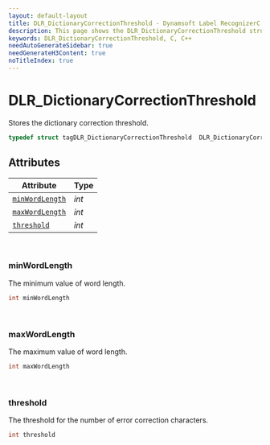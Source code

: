 ```yaml
---
layout: default-layout
title: DLR_DictionaryCorrectionThreshold - Dynamsoft Label RecognizerC & C++ Struct
description: This page shows the DLR_DictionaryCorrectionThreshold struct of Dynamsoft Label Recognizer for C & C++ Language.
keywords: DLR_DictionaryCorrectionThreshold, C, C++
needAutoGenerateSidebar: true
needGenerateH3Content: true
noTitleIndex: true
---
```



# DLR_DictionaryCorrectionThreshold
Stores the dictionary correction threshold.

```cpp
typedef struct tagDLR_DictionaryCorrectionThreshold  DLR_DictionaryCorrectionThreshold
```  

## Attributes
  
| Attribute | Type |
|---------- | ---- |
| [`minWordLength`](#minwordlength) | *int* |
| [`maxWordLength`](#maxwordlength) | *int* |
| [`threshold`](#threshold) | *int* |


&nbsp;

### minWordLength
The minimum value of word length.
```cpp
int minWordLength
```

&nbsp;

### maxWordLength
The maximum value of word length.
```cpp
int maxWordLength
```

&nbsp;

### threshold
The threshold for the number of error correction characters.
```cpp
int threshold
```

